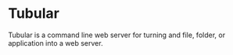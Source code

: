 # Tubular
 
Tubular is a command line web server for turning and file, folder, or application into a web server.
